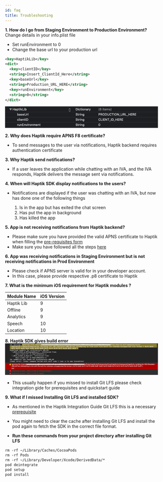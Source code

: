 ```yaml
---
id: faq
title: Troubleshooting
---
```


**1. How do I go from Staging Environment to Production Environment?**
Change details in your info.plist file

- Set runEnvironment to 0 
- Change the base url to your production url

```XML
<key>HaptikLib</key>
<dict>
  <key>clientID</key>
  <string>Insert_ClientId_Here</string>
  <key>baseUrl</key>
  <string>Production_URL_HERE</string>
  <key>runEnvironment</key>
  <string>0</string>
</dict>
```

![Buil Error screenshot](assets/Prod_Credentials_Plist.png)

**2. Why does Haptik require APNS F8 certificate?**

- To send messages to the user via notifications, Haptik backend requires authentication certificate

**3. Why Haptik send notifications?**

- If a user leaves the application while chatting with an IVA, and the
  IVA responds, Haptik delivers the message sent via notifications.

**4. When will Haptik SDK display notifications to the users?**

- Notifications are displayed if the user was chatting with an IVA, but
  now has done one of the following things

  1. Is in the app but has exited the chat screen
  2. Has put the app in background
  3. Has killed the app

**5. App is not receiving notifications from Haptik backend?**

- Please make sure you have provided the valid APNS certificate  to Haptik when filling the 
  [pre-requisites form](https://docs.google.com/forms/d/e/1FAIpQLSfxdgMXYQ1hR4PWO54wXzWZhkB4c_21ypTPCSpfEwhEcznwPA/viewform)
- Make sure you have followed all the steps [here](https://hellohaptik.github.io/haptik-ios-framework/notifications)

**6. App was receiving notifications in Staging Environment but is not
receiving notifications in Prod Environment**

- Please check if APNS server is valid for in your developer account.
- In this case, please provide respective .p8 certificate to Haptik

**7. What is the minimum iOS requirement for Haptik modules ?**

| Module Name | iOS Version |
| ----------- | ----------- |
| Haptik Lib  | 9           |
| Offline     | 9           |
| Analytics   | 9           |
| Speech      | 10          |
| Location    | 10          |

**8. Haptik SDK gives build error**
![Build Error screenshot](assets/lfs_buil_error.png)

- This usually happen if you missed to install Git LFS please check integration gide for prerequisites and quickstart guide 

**9. What if I missed Installing Git LFS and installed SDK?**

- As mentioned in the Haptik Integration Guide Git LFS this is a necessary [prerequisite](https://hellohaptik.github.io/haptik-ios-framework/integration-guide#prerequisites)
- You might need to clear the cache after installing Git LFS and install the pod again to fetch the SDK in the correct file format.

- **Run these commands from your project directory after installing Git LFS**

```console
rm -rf ~/Library/Caches/CocoaPods
rm -rf Pods
rm -rf ~/Library/Developer/Xcode/DerivedData/*
pod deintegrate
pod setup
pod install
```
